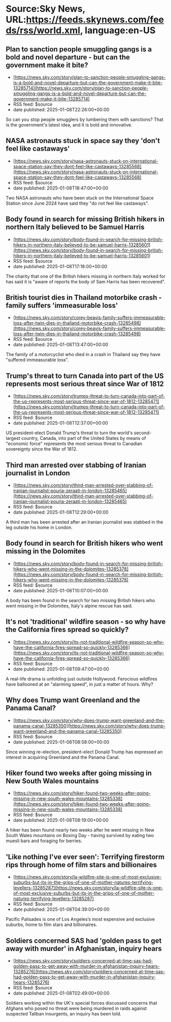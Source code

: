 # Source:Sky News, URL:https://feeds.skynews.com/feeds/rss/world.xml, language:en-US

## Plan to sanction people smuggling gangs is a bold and novel departure - but can the government make it bite?
 - [https://news.sky.com/story/plan-to-sanction-people-smuggling-gangs-is-a-bold-and-novel-departure-but-can-the-government-make-it-bite-13285714](https://news.sky.com/story/plan-to-sanction-people-smuggling-gangs-is-a-bold-and-novel-departure-but-can-the-government-make-it-bite-13285714)
 - RSS feed: $source
 - date published: 2025-01-08T22:26:00+00:00

So can you stop people smugglers by lumbering them with sanctions? That is the government's latest idea, and it is bold and innovative.

## NASA astronauts stuck in space say they 'don't feel like castaways'
 - [https://news.sky.com/story/nasa-astronauts-stuck-on-international-space-station-say-they-dont-feel-like-castaways-13285568](https://news.sky.com/story/nasa-astronauts-stuck-on-international-space-station-say-they-dont-feel-like-castaways-13285568)
 - RSS feed: $source
 - date published: 2025-01-08T18:47:00+00:00

Two NASA astronauts who have been stuck on the International Space Station since June 2024 have said they "do not feel like castaways".

## Body found in search for missing British hikers in northern Italy believed to be Samuel Harris
 - [https://news.sky.com/story/body-found-in-search-for-missing-british-hikers-in-northern-italy-believed-to-be-samuel-harris-13285601](https://news.sky.com/story/body-found-in-search-for-missing-british-hikers-in-northern-italy-believed-to-be-samuel-harris-13285601)
 - RSS feed: $source
 - date published: 2025-01-08T17:18:00+00:00

The charity that one of the British hikers missing in northern Italy worked for has said it is "aware of reports the body of Sam Harris has been recovered".

## British tourist dies in Thailand motorbike crash - family suffers 'immeasurable loss'
 - [https://news.sky.com/story/corey-beavis-family-suffers-immeasurable-loss-after-twin-dies-in-thailand-motorbike-crash-13285498](https://news.sky.com/story/corey-beavis-family-suffers-immeasurable-loss-after-twin-dies-in-thailand-motorbike-crash-13285498)
 - RSS feed: $source
 - date published: 2025-01-08T13:47:00+00:00

The family of a motorcyclist who died in a crash in Thailand say they have "suffered immeasurable loss".

## Trump's threat to turn Canada into part of the US represents most serious threat since War of 1812
 - [https://news.sky.com/story/trumps-threat-to-turn-canada-into-part-of-the-us-represents-most-serious-threat-since-war-of-1812-13285471](https://news.sky.com/story/trumps-threat-to-turn-canada-into-part-of-the-us-represents-most-serious-threat-since-war-of-1812-13285471)
 - RSS feed: $source
 - date published: 2025-01-08T12:37:00+00:00

US president-elect Donald Trump's threat to turn the world's second-largest country, Canada, into part of the United States by means of "economic force" represents the most serious threat to Canadian sovereignty since the War of 1812.

## Third man arrested over stabbing of Iranian journalist in London
 - [https://news.sky.com/story/third-man-arrested-over-stabbing-of-iranian-journalist-pouria-zeraati-in-london-13285465](https://news.sky.com/story/third-man-arrested-over-stabbing-of-iranian-journalist-pouria-zeraati-in-london-13285465)
 - RSS feed: $source
 - date published: 2025-01-08T12:29:00+00:00

A third man has been arrested after an Iranian journalist was stabbed in the leg outside his home in London.

## Body found in search for British hikers who went missing in the Dolomites
 - [https://news.sky.com/story/body-found-in-search-for-missing-british-hikers-who-went-missing-in-the-dolomites-13285378](https://news.sky.com/story/body-found-in-search-for-missing-british-hikers-who-went-missing-in-the-dolomites-13285378)
 - RSS feed: $source
 - date published: 2025-01-08T10:07:00+00:00

A body has been found in the search for two missing British hikers who went missing in the Dolomites, Italy's alpine rescue has said.

## It's not 'traditional' wildfire season - so why have the California fires spread so quickly?
 - [https://news.sky.com/story/its-not-traditional-wildfire-season-so-why-have-the-california-fires-spread-so-quickly-13285366](https://news.sky.com/story/its-not-traditional-wildfire-season-so-why-have-the-california-fires-spread-so-quickly-13285366)
 - RSS feed: $source
 - date published: 2025-01-08T09:47:00+00:00

A real-life drama is unfolding just outside Hollywood. Ferocious wildfires have ballooned at an "alarming speed", in just a matter of hours. Why?

## Why does Trump want Greenland and the Panama Canal?
 - [https://news.sky.com/story/why-does-trump-want-greenland-and-the-panama-canal-13285350](https://news.sky.com/story/why-does-trump-want-greenland-and-the-panama-canal-13285350)
 - RSS feed: $source
 - date published: 2025-01-08T08:58:00+00:00

Since winning re-election, president-elect Donald Trump has expressed an interest in acquiring Greenland and the Panama Canal.

## Hiker found two weeks after going missing in New South Wales mountains
 - [https://news.sky.com/story/hiker-found-two-weeks-after-going-missing-in-new-south-wales-mountains-13285338](https://news.sky.com/story/hiker-found-two-weeks-after-going-missing-in-new-south-wales-mountains-13285338)
 - RSS feed: $source
 - date published: 2025-01-08T08:19:00+00:00

A hiker has been found nearly two weeks after he went missing in New South Wales mountains on Boxing Day - having survived by eating two muesli bars and foraging for berries.

## 'Like nothing I've ever seen': Terrifying firestorm rips through home of film stars and billionaires
 - [https://news.sky.com/story/la-wildfire-site-is-one-of-most-exclusive-suburbs-but-its-in-the-grips-of-one-of-mother-natures-terrifying-levellers-13285287](https://news.sky.com/story/la-wildfire-site-is-one-of-most-exclusive-suburbs-but-its-in-the-grips-of-one-of-mother-natures-terrifying-levellers-13285287)
 - RSS feed: $source
 - date published: 2025-01-08T04:39:00+00:00

Pacific Palisades is one of Los Angeles&#8217;s most expensive and exclusive suburbs, home to film stars and billionaires.

## Soldiers concerned SAS had 'golden pass to get away with murder' in Afghanistan, inquiry hears
 - [https://news.sky.com/story/soldiers-concerned-at-time-sas-had-golden-pass-to-get-away-with-murder-in-afghanistan-inquiry-hears-13285276](https://news.sky.com/story/soldiers-concerned-at-time-sas-had-golden-pass-to-get-away-with-murder-in-afghanistan-inquiry-hears-13285276)
 - RSS feed: $source
 - date published: 2025-01-08T02:49:00+00:00

Soldiers working within the UK's special forces discussed concerns that Afghans who posed no threat were being murdered in raids against suspected Taliban insurgents, an inquiry has been told.

